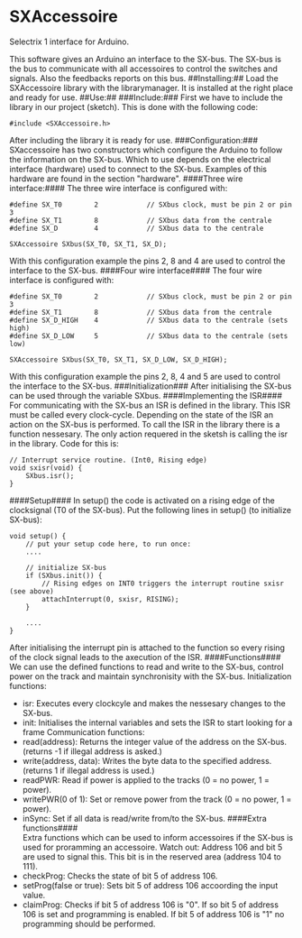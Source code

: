 # SXAccessoire
Selectrix 1 interface for Arduino.

This software gives an Arduino an interface to the SX-bus. 
The SX-bus is the bus to communicate with all accessoires to control the switches and signals. 
Also the feedbacks reports on this bus.
##Installing:##
Load the SXAccessoire library with the librarymanager. 
It is installed at the right place and ready for use.
##Use:##
###Include:###
First we have to include the library in our project (sketch). This is done with the following code:
```
#include <SXAccessoire.h>
```
After including the library it is ready for use.
###Configuration:###
SXaccessoire has two constructors which configure the Arduino to follow the information on the SX-bus. 
Which to use depends on the electrical interface (hardware) used to connect to the SX-bus. 
Examples of this hardware are found in the section "hardware".
####Three wire interface:####
The three wire interface is configured with:
```
#define SX_T0        2            // SXbus clock, must be pin 2 or pin 3
#define SX_T1        8            // SXbus data from the centrale 
#define SX_D         4            // SXbus data to the centrale

SXAccessoire SXbus(SX_T0, SX_T1, SX_D);
```
With this configuration example the pins 2, 8 and 4 are used to control the interface to the SX-bus.
####Four wire interface####
The four wire interface is configured with:
```
#define SX_T0        2            // SXbus clock, must be pin 2 or pin 3
#define SX_T1        8            // SXbus data from the centrale
#define SX_D_HIGH    4            // SXbus data to the centrale (sets high)
#define SX_D_LOW     5            // SXbus data to the centrale (sets low)

SXAccessoire SXbus(SX_T0, SX_T1, SX_D_LOW, SX_D_HIGH);
```
With this configuration example the pins 2, 8, 4 and 5 are used to control the interface to the SX-bus.
###Initialization###
After initialising the SX-bus can be used through the variable SXbus.
####Implementing the ISR####
For communicating with the SX-bus an ISR is defined in the library. This ISR must be called every clock-cycle. 
Depending on the state of the ISR an action on the SX-bus is performed. To call the ISR in the library there is a function nessesary. 
The only action requered in the sketsh is calling the isr in the library. Code for this is:
```
// Interrupt service routine. (Int0, Rising edge) 
void sxisr(void) {
    SXbus.isr();
} 
```
####Setup####
In setup() the code is activated on a rising edge of the clocksignal (T0 of the SX-bus). 
Put the following lines in setup() (to initialize SX-bus):
```
void setup() {
    // put your setup code here, to run once:
    ....
  
    // initialize SX-bus
    if (SXbus.init()) {
        // Rising edges on INT0 triggers the interrupt routine sxisr (see above)
        attachInterrupt(0, sxisr, RISING); 
    }
	
    ....
}
```
After initialising the interrupt pin is attached to the function so every rising of the clock signal leads to the axecution of the ISR.
####Functions####
We can use the defined functions to read and write to the SX-bus, control power on the track and maintain synchronisity with the SX-bus.
Initialization functions:
- isr:
   Executes every clockcyle and makes the nessesary changes to the SX-bus.
- init:
   Initialises the internal variables and sets the ISR to start looking for a frame
Communication functions:   
- read(address):
   Returns the integer value of the address on the SX-bus. (returns -1 if illegal address is asked.)
- write(address, data):
   Writes the byte data to the specified address. (returns 1 if illegal address is used.)   
- readPWR:
   Read if power is applied to the tracks (0 = no power, 1 = power).
- writePWR(0 of 1):
   Set or remove power from the track (0 = no power, 1 = power).
- inSync:
   Set if all data is read/write from/to the SX-bus.
####Extra functions####   
Extra functions which can be used to inform accessoires if the SX-bus is used for proramming an accessoire.
Watch out: Address 106 and bit 5 are used to signal this. This bit is in the reserved area (address 104 to 111).
- checkProg:
    Checks the state of bit 5 of address 106.   
- setProg(false or true):
    Sets bit 5 of address 106 accoording the input value.
- claimProg:
    Checks if bit 5 of address 106 is "0". If so bit 5 of address 106 is set and programming is enabled.
	If bit 5 of address 106 is "1" no programming should be performed.



